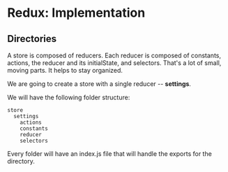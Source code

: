 # Redux: Implementation

## Directories

A store is composed of reducers. Each reducer is composed of constants, actions, the reducer and its initialState, and selectors. That's a lot of small, moving parts. It helps to stay organized.

We are going to create a store with a single reducer -- **settings**.

We will have the following folder structure:

```
store
  settings
    actions
    constants
    reducer
    selectors
```

Every folder will have an index.js file that will handle the exports for the directory.
